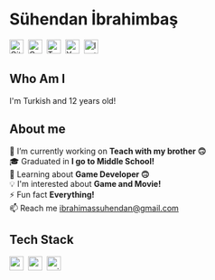 # Sühendan İbrahimbaş
<a href="https://www.github.com/iamsuhendan" target="_blank"><img src="https://img.shields.io/badge/GitHub-100000?style=flat&logo=github&logoColor=white" alt="GitHub Badge" height="25"></a>&nbsp;
<a href="mailto:Sühendan İbrahimbaş@gmail.com" target="_blank"><img src="https://img.shields.io/badge/Gmail-D14836?style=flat&logo=gmail&logoColor=white" alt="Gmail Badge" height="25"></a>&nbsp;
<a href="https://twitter.com/ben_suhendan" target="_blank"><img src="https://img.shields.io/badge/Twitter-1DA1F2?style=flat&logo=twitter&logoColor=white" alt="Twitter Badge" height="25"></a>&nbsp;
<a href="https://www.youtube.com/c/ben.suhendan" target="_blank"><img src="https://img.shields.io/badge/YouTube-FF0000?style=flat&logo=youtube&logoColor=white" alt="YouTube Badge" height="25"></a>&nbsp;
<a href="https://www.instagram.com/ben.suhendan" target="_blank"><img src="https://img.shields.io/badge/Instagram-E4405F?style=flat&logo=instagram&logoColor=white" alt="Instagram Badge" height="25"></a>&nbsp;

## Who Am I
I'm Turkish and 12 years old!

## About me
🔭&nbsp;I’m currently working on **Teach with my brother 🙃**
<br/>🎓&nbsp;Graduated in **I go to Middle School!**
<br/>🌱&nbsp;Learning about **Game Developer 🙃**
<br/>💡&nbsp;I'm interested about **Game and Movie!**
<br/>⚡&nbsp;Fun fact **Everything!**
<br/>📫&nbsp;Reach me [ibrahimassuhendan@gmail.com](mailto:ibrahimassuhendan@gmail.com)

## Tech Stack
<img src="https://img.shields.io/badge/C++-05122A?style=flat&logo=c%2B%2B&" alt="c++ Badge" height="25">&nbsp;
<img src="https://img.shields.io/badge/Csharp-05122A?style=flat&logo=csharp" alt="csharp Badge" height="25">&nbsp;
<img src="https://img.shields.io/badge/Unity-05122A?style=flat&logo=unity" alt="unity Badge" height="25">&nbsp;

